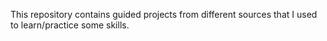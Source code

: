 This repository contains guided projects from different sources that I used to learn/practice some skills.